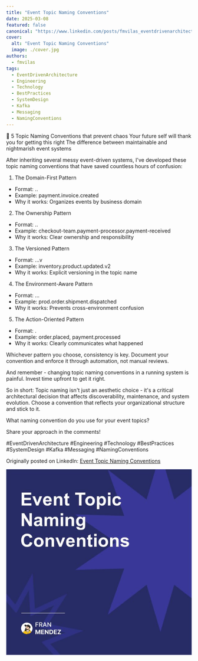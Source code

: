 ```yaml
---
title: "Event Topic Naming Conventions"
date: 2025-03-08
featured: false
canonical: "https://www.linkedin.com/posts/fmvilas_eventdrivenarchitecture-engineering-technology-activity-7304064192993529856-hZEb"
cover:
  alt: "Event Topic Naming Conventions"
  image: ./cover.jpg
authors:
  - fmvilas
tags:
  - EventDrivenArchitecture
  - Engineering
  - Technology
  - BestPractices
  - SystemDesign
  - Kafka
  - Messaging
  - NamingConventions
---
```


🔑 5 Topic Naming Conventions that prevent chaos
Your future self will thank you for getting this right
The difference between maintainable and nightmarish event systems

After inheriting several messy event-driven systems, I've developed these topic naming conventions that have saved countless hours of confusion:

1. The Domain-First Pattern

* Format: <domain>.<entity>.<event>
* Example: payment.invoice.created
* Why it works: Organizes events by business domain

2. The Ownership Pattern

* Format: <team>.<service>.<event>
* Example: checkout-team.payment-processor.payment-received
* Why it works: Clear ownership and responsibility

3. The Versioned Pattern

* Format: <domain>.<entity>.<event>.v<version>
* Example: inventory.product.updated.v2
* Why it works: Explicit versioning in the topic name

4. The Environment-Aware Pattern

* Format: <env>.<domain>.<entity>.<event>
* Example: prod.order.shipment.dispatched
* Why it works: Prevents cross-environment confusion

5. The Action-Oriented Pattern

* Format: <entity>.<past-tense-verb>
* Example: order.placed, payment.processed
* Why it works: Clearly communicates what happened

Whichever pattern you choose, consistency is key. Document your convention and enforce it through automation, not manual reviews.

And remember - changing topic naming conventions in a running system is painful. Invest time upfront to get it right.



So in short: Topic naming isn't just an aesthetic choice - it's a critical architectural decision that affects discoverability, maintenance, and system evolution. Choose a convention that reflects your organizational structure and stick to it.

What naming convention do you use for your event topics?

Share your approach in the comments!

#EventDrivenArchitecture #Engineering #Technology #BestPractices #SystemDesign #Kafka #Messaging #NamingConventions

Originally posted on LinkedIn: [Event Topic Naming Conventions](https://www.linkedin.com/posts/fmvilas_eventdrivenarchitecture-engineering-technology-activity-7304064192993529856-hZEb)

![Event Topic Naming Conventions](./cover.jpg)
